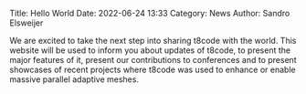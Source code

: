 Title: Hello World
Date: 2022-06-24 13:33
Category: News
Author: Sandro Elsweijer


We are excited to take the next step into sharing t8code with the world. This website will be used to inform you about updates of t8code, to present the major features of it, present our contributions to conferences and to present showcases of recent projects where t8code was used to enhance or enable massive parallel adaptive meshes.